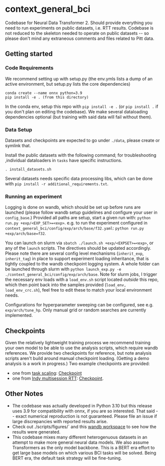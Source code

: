 # context_general_bci
Codebase for Neural Data Transformer 2. Should provide everything you need to run experiments on public datasets, i.e. RTT results. Codebase is not reduced to the skeleton needed to operate on public datasets -- so please don't mind any extraneous comments and files related to Pitt data.

## Getting started

### Code Requirements
We recommend setting up with setup.py (the env.ymls lists a dump of an active environment, but setup.py lists the core dependencies)
```
conda create --name onnx python=3.9
pip install -e . (from this directory)
```

In the conda env, setup this repo with `pip install -e .` (or `pip install .` if you don't plan on editing the codebase). We make several dataloading dependencies optional (but training with said data will fail without them).

### Data Setup
Datasets and checkpoints are expected to go under `./data`, please create or symlink that.

Install the public datasets with the following command; for troubleshooting ,individual dataloaders in `tasks` have specific instructions.
```
. install_datasets.sh
```
Several datasets needs specific data processing libs, which can be done with `pip install -r additional_requirements.txt`.


### Running an experiment
Logging is done on wandb, which should be set up before runs are launched (please follow wandb setup guidelines and configure your user in `config_base`.)
Provided all paths are setup, start a given run with:
`python run.py +exp/<EXP_SET>=<exp>`.
e.g. to run the experiment configured in `context_general_bci/config/exp/arch/base/f32.yaml`: `python run.py +exp/arch/base=f32`.

You can launch on slurm via `sbatch ./launch.sh +exp/<EXPSET>=<exp>`, or any of the `launch` scripts. The directives should be updated accordingly. Please note there are several config level mechanisms (`inherit_exp`, `inherit_tag`) in place to support experiment loading inheritance, that is tightly coupled to the wandb checkpoint logging system.
A whole folder can be launched through slurm with `python launch_exp.py -e ./context_general_bci/config/exp/arch/base`.
Note for slurm jobs, I trigger the necessary env loads with a `load_env.sh` script located _outside_ this repo, which then point back into the samples provided (`load_env, load_env_crc.sh`), feel free to edit these to match your local environment needs.


Configurations for hyperparameter sweeping can be configured, see e.g. `exp/arch/tune_hp`. Only manual grid or random searches are currently implemented.

## Checkpoints
Given the relatively lightweight training process we recommend training your own model to be able to use the analysis scripts, which require wandb references. We provide two checkpoints for reference, but note analysis scripts aren't build around manual checkpoint loading.
(Getting a demo analysis is a work in progress.)
Two example checkpoints are provided:
- one from [task scaling](https://wandb.ai/joelye9/context_general_bci/runs/ydv48n02?workspace=user-joelye9): [Checkpoint](https://drive.google.com/file/d/18UgglFKPu6ev5Db4xDtj7aOfzAX4aZy1/view?usp=share_link)
- one from [Indy multisession RTT](https://wandb.ai/joelye9/context_general_bci/runs/uych1wae?workspace=user-joelye9): [Checkpoint](https://drive.google.com/file/d/1hhC4n1UyiYjCcv1nlO6ESljNhr8qVlUF/view?usp=share_link).

## Other Notes
- The codebase was actually developed in Python 3.10 but this release uses 3.9 for compatibility with onnx, if you are so interested. That said -- exact numerical reproduction is not guaranteed. Please file an issue if large discrepancies with reported results arise.
- Check out ./scripts/figures/` and this [wandb workspace](https://wandb.ai/joelye9/context_general_bci) to see how the results were generated.
- This codebase mixes many different heterogenuous datasets in an attempt to make more general neural data models. We also assume Transformers as the only model backbone. This is a BERT era effort to get large base models on which various BCI tasks will be solved. Being BERT era, the default task strategy will be fine-tuning.



